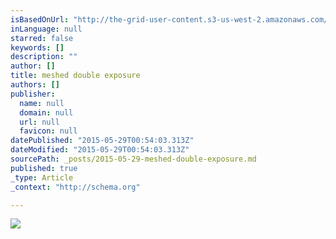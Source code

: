 ```yaml
---
isBasedOnUrl: "http://the-grid-user-content.s3-us-west-2.amazonaws.com/8b59e5f1-dc8f-4874-a521-5f958285afcf.png"
inLanguage: null
starred: false
keywords: []
description: ""
author: []
title: meshed double exposure
authors: []
publisher:
  name: null
  domain: null
  url: null
  favicon: null
datePublished: "2015-05-29T00:54:03.313Z"
dateModified: "2015-05-29T00:54:03.313Z"
sourcePath: _posts/2015-05-29-meshed-double-exposure.md
published: true
_type: Article
_context: "http://schema.org"

---
```

![](http://the-grid-user-content.s3-us-west-2.amazonaws.com/8b59e5f1-dc8f-4874-a521-5f958285afcf.png)